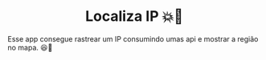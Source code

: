 <h1 align="center">
  Localiza IP &#128165;&#128204;
 </h1>

Esse app consegue rastrear um IP consumindo umas api e mostrar a região no mapa. :satisfied::triangular_flag_on_post:


